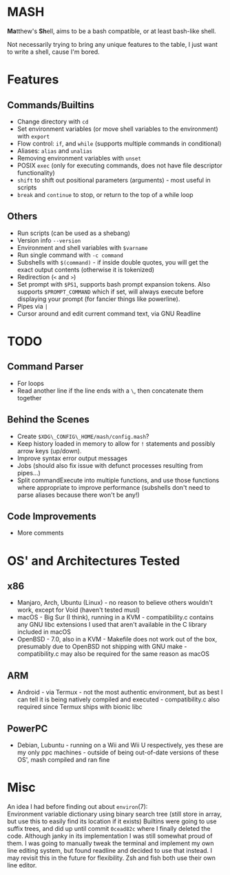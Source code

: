 # MASH
**Ma**tthew's **Sh**ell, aims to be a bash compatible, or at least bash-like shell.

Not necessarily trying to bring any unique features to the table, I just want to write a shell, cause I'm bored.

# Features

## Commands/Builtins
- Change directory with `cd`
- Set environment variables (or move shell variables to the environment) with `export`
- Flow control: `if`, and `while` (supports multiple commands in conditional)
- Aliases: `alias` and `unalias`
- Removing environment variables with `unset`
- POSIX `exec` (only for executing commands, does not have file descriptor functionality)
- `shift` to shift out positional parameters (arguments) - most useful in scripts
- `break` and `continue` to stop, or return to the top of a while loop

## Others
- Run scripts (can be used as a shebang)
- Version info `--version`
- Environment and shell variables with `$varname`
- Run single command with `-c command`
- Subshells with `$(command)` - if inside double quotes, you will get the exact output contents (otherwise it is tokenized)
- Redirection (`<` and `>`)
- Set prompt with `$PS1`, supports bash prompt expansion tokens. Also supports `$PROMPT_COMMAND` which if set, will always execute before displaying your prompt (for fancier things like powerline).
- Pipes via `|`
- Cursor around and edit current command text, via GNU Readline

# TODO

## Command Parser

- For loops
- Read another line if the line ends with a `\`, then concatenate them together

## Behind the Scenes

- Create `$XDG\_CONFIG\_HOME/mash/config.mash`?
- Keep history loaded in memory to allow for `!` statements and possibly arrow keys (up/down).
- Improve syntax error output messages
- Jobs (should also fix issue with defunct processes resulting from pipes...)
- Split commandExecute into multiple functions, and use those functions where appropriate to improve performance (subshells don't need to parse aliases because there won't be any!)

## Code Improvements

- More comments

# OS' and Architectures Tested

## x86
- Manjaro, Arch, Ubuntu (Linux) - no reason to believe others wouldn't work, except for Void (haven't tested musl)
- macOS - Big Sur (I think), running in a KVM - compatibility.c contains any GNU libc extensions I used that aren't available in the C library included in macOS
- OpenBSD - 7.0, also in a KVM - Makefile does not work out of the box, presumably due to OpenBSD not shipping with GNU make - compatibility.c may also be required for the same reason as macOS

## ARM
- Android - via Termux - not the most authentic environment, but as best I can tell it is being natively compiled and executed - compatibility.c also required since Termux ships with bionic libc

## PowerPC
- Debian, Lubuntu - running on a Wii and Wii U respectively, yes these are my only ppc machines - outside of being out-of-date versions of these OS', mash compiled and ran fine

# Misc
An idea I had before finding out about `environ`(7):  
Environment variable dictionary using binary search tree (still store in array, but use this to easily find its location if it exists)
Builtins were going to use suffix trees, and did up until commit `0cead82c` where I finally deleted the code. Although janky in its implementation I was still somewhat proud of them.
I was going to manually tweak the terminal and implement my own line editing system, but found readline and decided to use that instead. I may revisit this in the future for flexibility. Zsh and fish both use their own line editor.
